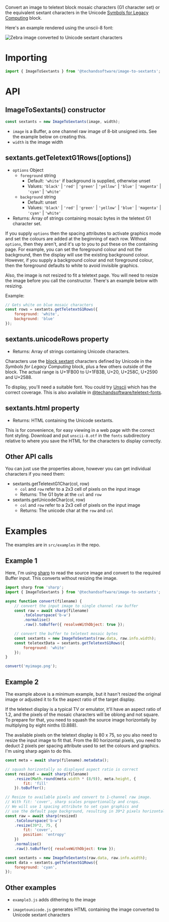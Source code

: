 <!-- SPDX-FileCopyrightText: 2021 Tech and Software Ltd. -->
<!-- SPDX-License-Identifier: GPL-2.0-or-later -->

Convert an image to teletext block mosaic characters (G1 character set) or the equivalent sextant characters in the Unicode [Symbols for Legacy Computing](https://en.wikipedia.org/wiki/Symbols_for_Legacy_Computing) block.

Here's an example rendered using the unscii-8 font:

![Zebra image converted to Unicode sextant characters](https://bitbucket.org/rahardy/image-to-sextants/raw/main/doc/rendered_example.png)

# Importing

```javascript
import { ImageToSextants } from '@techandsoftware/image-to-sextants';
```

# API

## ImageToSextants() constructor

```javascript
const sextants = new ImageToSextants(image, width);
```

* `image` is a Buffer, a one channel raw image of 8-bit unsigned ints. See the example below on creating this.
* `width` is the image width

## sextants.getTeletextG1Rows([options])

* `options` Object
  * `foreground` string
    * Default:  `'white'` if background is supplied, otherwise unset
    * Values: `'black'` | `'red'` | `'green'` | `'yellow'` | `'blue'` | `'magenta'` | `'cyan'` | `'white'`
  * `background` string
    * Default: unset
    * Values: `'black'` | `'red'` | `'green'` | `'yellow'` | `'blue'` | `'magenta'` | `'cyan'` | `'white'`
* Returns: Array of strings containing mosaic bytes in the teletext G1 character set.

If you supply `options` then the spacing attributes to activate graphics mode and set the colours are added at the beginning of each row. Without `options`, then they aren't, and it's up to you to put these on the containing page. For example, you can set the foreground colour and not the background, then the display will use the existing background colour. However, if you supply a background colour and not foreground colour, then the foreground defaults to white to avoid invisible graphics.

Also, the image is not resized to fit a teletext page. You will need to resize the image before you call the constructor. There's an example below with resizing.

Example:

```javascript
// Gets white on blue mosaic characters
const rows = sextants.getTeletextG1Rows({
    foreground: 'white',
    background: 'blue'
});
```

## sextants.unicodeRows property

* Returns: Array of strings containing Unicode characters.

Characters use the [block sextant](https://www.unicode.org/charts/PDF/U1FB00.pdf) characters defined by Unicode in the *Symbols for Legacy Computing* block, plus a few others outside of the block. The actual range is U+1FB00 to U+1FB3B, U+20, U+258C, U+2590 and U+2588.

To display, you'll need a suitable font.  You could try [Unscii](http://viznut.fi/unscii/) which has the correct coverage. This is also available in [@techandsoftware/teletext-fonts](https://www.npmjs.com/package/@techandsoftware/teletext-fonts).


## sextants.html property

* Returns: HTML containing the Unicode sextants.

This is for convenience, for easy viewing in a web page with the correct font styling. Download and put `unscii-8.otf` in the `fonts` subdirectory relative to where you save the HTML for the characters to display correctly.

## Other API calls

You can just use the properties above, however you can get individual characters if you need them:

* sextants.getTeletextG1Char(col, row)
  * `col` and `row` refer to a 2x3 cell of pixels on the input image
  * Returns: The G1 byte at the `col` and `row`
* sextants.getUnicodeChar(col, row)
  * `col` and `row` refer to a 2x3 cell of pixels on the input image
  * Returns: The unicode char at the `row` and `col`

# Examples

The examples are in `src/examples` in the repo.

## Example 1

Here, I'm using [sharp](https://www.npmjs.com/package/sharp) to read the source image and convert to the required Buffer input.  This converts without resizing the image.

```javascript
import sharp from 'sharp';
import { ImageToSextants } from '@techandsoftware/image-to-sextants';

async function convert(filename) {
    // convert the input image to single channel raw buffer
    const raw = await sharp(filename)
        .toColourspace('b-w')
        .normalise()
        .raw().toBuffer({ resolveWithObject: true });

    // convert the buffer to teletext mosaic bytes
    const sextants = new ImageToSextants(raw.data, raw.info.width);
    const teletextData = sextants.getTeletextG1Rows({
        foreground: 'white'
    });
}

convert('myimage.png');
```

## Example 2

The example above is a minimum example, but it hasn't resized the original image or adjusted it to fix the aspect ratio of the target display.

If the teletext display is a typical TV or emulator, it'll have an aspect ratio of 1.2, and the pixels of the mosaic characters will be oblong and not square.  To prepare for that, you need to squash the source image horizontally by multiplying by eight ninths (0.888).

The available pixels on the teletext display is 80 x 75, so you also need to resize the input image to fit that. From the 80 horizontal pixels, you need to deduct 2 pixels per spacing attribute used to set the colours and graphics. I'm using sharp again to do this.

```javascript
const meta = await sharp(filename).metadata();

// squash horizontally so displayed aspect ratio is correct
const resized = await sharp(filename)
    .resize(Math.round(meta.width * (8/9)), meta.height, {
        fit: 'fill'
    }).toBuffer();

// Resize to available pixels and convert to 1-channel raw image.
// With fit: 'cover', sharp scales proportionally and crops.
// We will use 1 spacing attribute to set cyan graphics and
// use the default page background, resulting in 39*2 pixels horizontally.
const raw = await sharp(resized)
    .toColourspace('b-w')
    .resize(39*2, 75, {
        fit: 'cover',
        position: 'entropy'
    })
    .normalise()
    .raw().toBuffer({ resolveWithObject: true });

const sextants = new ImageToSextants(raw.data, raw.info.width);
const data = sextants.getTeletextG1Rows({
    foreground: 'cyan',
});
```

## Other examples

* `example3.js` adds dithering to the image

* `imagetounicode.js` generates HTML containing the image converted to Unicode sextant characters
